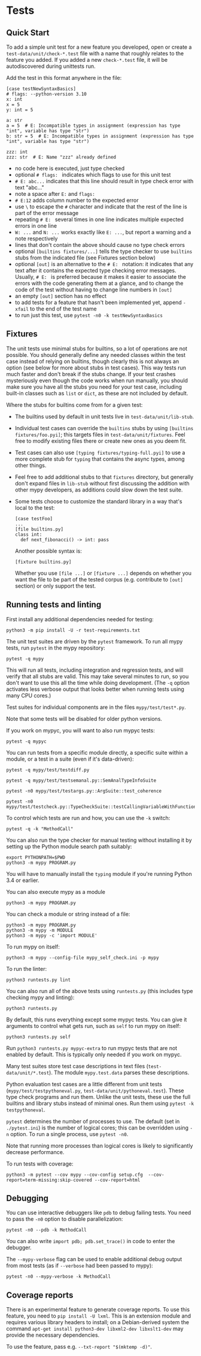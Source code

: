 Tests
=====


Quick Start
-----------

To add a simple unit test for a new feature you developed, open or create a
`test-data/unit/check-*.test` file with a name that roughly relates to the
feature you added. If you added a new `check-*.test` file, it will be autodiscovered during unittests run.

Add the test in this format anywhere in the file:

    [case testNewSyntaxBasics]
    # flags: --python-version 3.10
    x: int
    x = 5
    y: int = 5

    a: str
    a = 5  # E: Incompatible types in assignment (expression has type "int", variable has type "str")
    b: str = 5  # E: Incompatible types in assignment (expression has type "int", variable has type "str")

    zzz: int
    zzz: str  # E: Name "zzz" already defined

- no code here is executed, just type checked
- optional `# flags: ` indicates which flags to use for this unit test
- `# E: abc...` indicates that this line should result in type check error
with text "abc..."
- note a space after `E:` and `flags:`
- `# E:12` adds column number to the expected error
- use `\` to escape the `#` character and indicate that the rest of the line is part of
the error message
- repeating `# E: ` several times in one line indicates multiple expected errors in one line
- `W: ...` and `N: ...` works exactly like `E: ...`, but report a warning and a note respectively
- lines that don't contain the above should cause no type check errors
- optional `[builtins fixtures/...]` tells the type checker to use
`builtins` stubs from the indicated file (see Fixtures section below)
- optional `[out]` is an alternative to the `# E: ` notation: it indicates that
any text after it contains the expected type checking error messages.
Usually, `# E: ` is preferred because it makes it easier to associate the
errors with the code generating them at a glance, and to change the code of
the test without having to change line numbers in `[out]`
- an empty `[out]` section has no effect
- to add tests for a feature that hasn't been implemented yet, append `-xfail`
  to the end of the test name
- to run just this test, use `pytest -n0 -k testNewSyntaxBasics`


Fixtures
--------

The unit tests use minimal stubs for builtins, so a lot of operations are not
possible. You should generally define any needed classes within the test case
instead of relying on builtins, though clearly this is not always an option
(see below for more about stubs in test cases). This way tests run much
faster and don't break if the stubs change. If your test crashes mysteriously
even though the code works when run manually, you should make sure you have
all the stubs you need for your test case, including built-in classes such as
`list` or `dict`, as these are not included by default.

Where the stubs for builtins come from for a given test:

- The builtins used by default in unit tests live in
  `test-data/unit/lib-stub`.

- Individual test cases can override the `builtins` stubs by using
  `[builtins fixtures/foo.pyi]`; this targets files in `test-data/unit/fixtures`.
  Feel free to modify existing files there or create new ones as you deem fit.

- Test cases can also use `[typing fixtures/typing-full.pyi]` to use a more
  complete stub for `typing` that contains the async types, among other things.

- Feel free to add additional stubs to that `fixtures` directory, but
  generally don't expand files in `lib-stub` without first discussing the
  addition with other mypy developers, as additions could slow down the test
  suite.

- Some tests choose to customize the standard library in a way that's local to the test:
  ```
  [case testFoo]
  ...
  [file builtins.py]
  class int:
    def next_fibonacci() -> int: pass
  ```
  Another possible syntax is:
  ```
  [fixture builtins.py]
  ```
  Whether you use `[file ...]` or `[fixture ...]` depends on whether you want
  the file to be part of the tested corpus (e.g. contribute to `[out]` section)
  or only support the test.

Running tests and linting
-------------------------

First install any additional dependencies needed for testing:

    python3 -m pip install -U -r test-requirements.txt

The unit test suites are driven by the `pytest` framework. To run all mypy tests,
run `pytest` in the mypy repository:

    pytest -q mypy

This will run all tests, including integration and regression tests,
and will verify that all stubs are valid. This may take several
minutes to run, so you don't want to use this all the time while doing
development. (The `-q` option activates less verbose output that looks
better when running tests using many CPU cores.)

Test suites for individual components are in the files `mypy/test/test*.py`.

Note that some tests will be disabled for older python versions.

If you work on mypyc, you will want to also run mypyc tests:

    pytest -q mypyc

You can run tests from a specific module directly, a specific suite within a
module, or a test in a suite (even if it's data-driven):

    pytest -q mypy/test/testdiff.py

    pytest -q mypy/test/testsemanal.py::SemAnalTypeInfoSuite

    pytest -n0 mypy/test/testargs.py::ArgSuite::test_coherence

    pytest -n0 mypy/test/testcheck.py::TypeCheckSuite::testCallingVariableWithFunctionType

To control which tests are run and how, you can use the `-k` switch:

    pytest -q -k "MethodCall"

You can also run the type checker for manual testing without
installing it by setting up the Python module search path suitably:

    export PYTHONPATH=$PWD
    python3 -m mypy PROGRAM.py

You will have to manually install the `typing` module if you're running Python
3.4 or earlier.

You can also execute mypy as a module

    python3 -m mypy PROGRAM.py

You can check a module or string instead of a file:

    python3 -m mypy PROGRAM.py
    python3 -m mypy -m MODULE
    python3 -m mypy -c 'import MODULE'

To run mypy on itself:

    python3 -m mypy --config-file mypy_self_check.ini -p mypy

To run the linter:

    python3 runtests.py lint

You can also run all of the above tests using `runtests.py` (this includes
type checking mypy and linting):

    python3 runtests.py

By default, this runs everything except some mypyc tests. You can give it
arguments to control what gets run, such as `self` to run mypy on itself:

    python3 runtests.py self

Run `python3 runtests.py mypyc-extra` to run mypyc tests that are not
enabled by default. This is typically only needed if you work on mypyc.

Many test suites store test case descriptions in text files
(`test-data/unit/*.test`). The module `mypy.test.data` parses these
descriptions.

Python evaluation test cases are a little different from unit tests
(`mypy/test/testpythoneval.py`, `test-data/unit/pythoneval.test`). These
type check programs and run them. Unlike the unit tests, these use the
full builtins and library stubs instead of minimal ones. Run them using
`pytest -k testpythoneval`.

`pytest` determines the number of processes to use. The default (set in
`./pytest.ini`) is the number of logical cores; this can be overridden using
`-n` option. To run a single process, use `pytest -n0`.

Note that running more processes than logical cores is likely to
significantly decrease performance.

To run tests with coverage:

    python3 -m pytest --cov mypy --cov-config setup.cfg  --cov-report=term-missing:skip-covered --cov-report=html


Debugging
---------

You can use interactive debuggers like `pdb` to debug failing tests. You
need to pass the `-n0` option to disable parallelization:

    pytest -n0 --pdb -k MethodCall

You can also write `import pdb; pdb.set_trace()` in code to enter the
debugger.

The `--mypy-verbose` flag can be used to enable additional debug output from
most tests (as if `--verbose` had been passed to mypy):

    pytest -n0 --mypy-verbose -k MethodCall

Coverage reports
----------------

There is an experimental feature to generate coverage reports.  To use
this feature, you need to `pip install -U lxml`.  This is an extension
module and requires various library headers to install; on a
Debian-derived system the command
  `apt-get install python3-dev libxml2-dev libxslt1-dev`
may provide the necessary dependencies.

To use the feature, pass e.g. `--txt-report "$(mktemp -d)"`.
